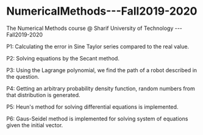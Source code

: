 # NumericalMethods---Fall2019-2020
The Numerical Methods course @ Sharif University of Technology ---Fall2019-2020

P1: Calculating the error in Sine Taylor series compared to the real value.

P2: Solving equations by the Secant method.

P3: Using the Lagrange polynomial, we find the path of a robot described in the question.

P4: Getting an arbitrary probability density function, random numbers from that distribution is generated.

P5: Heun's method for solving differential equations is implemented.

P6: Gaus-Seidel method is implemented for solving system of equations given the initial vector.

